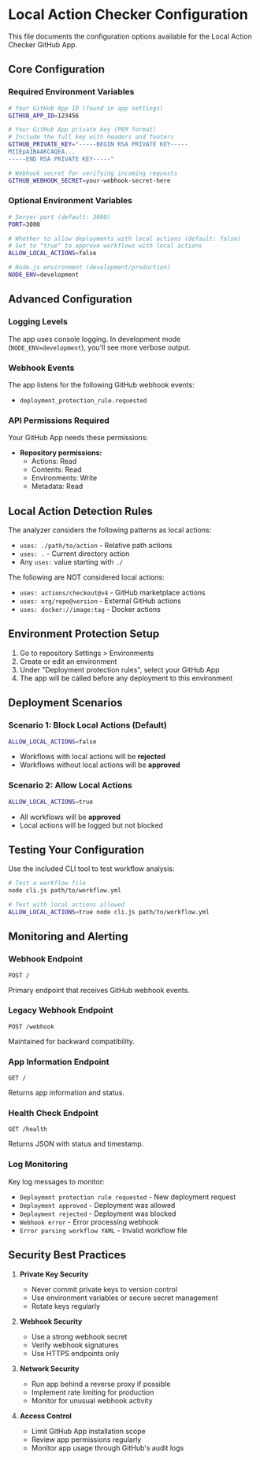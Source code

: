 # Local Action Checker Configuration

This file documents the configuration options available for the Local Action Checker GitHub App.

## Core Configuration

### Required Environment Variables

```bash
# Your GitHub App ID (found in app settings)
GITHUB_APP_ID=123456

# Your GitHub App private key (PEM format)
# Include the full key with headers and footers
GITHUB_PRIVATE_KEY="-----BEGIN RSA PRIVATE KEY-----
MIIEpAIBAAKCAQEA...
-----END RSA PRIVATE KEY-----"

# Webhook secret for verifying incoming requests
GITHUB_WEBHOOK_SECRET=your-webhook-secret-here
```

### Optional Environment Variables

```bash
# Server port (default: 3000)
PORT=3000

# Whether to allow deployments with local actions (default: false)
# Set to "true" to approve workflows with local actions
ALLOW_LOCAL_ACTIONS=false

# Node.js environment (development/production)
NODE_ENV=development
```

## Advanced Configuration

### Logging Levels

The app uses console logging. In development mode (`NODE_ENV=development`), you'll see more verbose output.

### Webhook Events

The app listens for the following GitHub webhook events:
- `deployment_protection_rule.requested`

### API Permissions Required

Your GitHub App needs these permissions:
- **Repository permissions:**
  - Actions: Read
  - Contents: Read
  - Environments: Write
  - Metadata: Read

## Local Action Detection Rules

The analyzer considers the following patterns as local actions:
- `uses: ./path/to/action` - Relative path actions
- `uses: .` - Current directory action
- Any `uses:` value starting with `./`

The following are NOT considered local actions:
- `uses: actions/checkout@v4` - GitHub marketplace actions
- `uses: org/repo@version` - External GitHub actions
- `uses: docker://image:tag` - Docker actions

## Environment Protection Setup

1. Go to repository Settings > Environments
2. Create or edit an environment
3. Under "Deployment protection rules", select your GitHub App
4. The app will be called before any deployment to this environment

## Deployment Scenarios

### Scenario 1: Block Local Actions (Default)
```bash
ALLOW_LOCAL_ACTIONS=false
```
- Workflows with local actions will be **rejected**
- Workflows without local actions will be **approved**

### Scenario 2: Allow Local Actions
```bash
ALLOW_LOCAL_ACTIONS=true
```
- All workflows will be **approved**
- Local actions will be logged but not blocked

## Testing Your Configuration

Use the included CLI tool to test workflow analysis:

```bash
# Test a workflow file
node cli.js path/to/workflow.yml

# Test with local actions allowed
ALLOW_LOCAL_ACTIONS=true node cli.js path/to/workflow.yml
```

## Monitoring and Alerting

### Webhook Endpoint
```
POST /
```
Primary endpoint that receives GitHub webhook events.

### Legacy Webhook Endpoint
```
POST /webhook
```
Maintained for backward compatibility.

### App Information Endpoint
```
GET /
```
Returns app information and status.

### Health Check Endpoint
```
GET /health
```
Returns JSON with status and timestamp.

### Log Monitoring

Key log messages to monitor:
- `Deployment protection rule requested` - New deployment request
- `Deployment approved` - Deployment was allowed
- `Deployment rejected` - Deployment was blocked
- `Webhook error` - Error processing webhook
- `Error parsing workflow YAML` - Invalid workflow file

## Security Best Practices

1. **Private Key Security**
   - Never commit private keys to version control
   - Use environment variables or secure secret management
   - Rotate keys regularly

2. **Webhook Security**
   - Use a strong webhook secret
   - Verify webhook signatures
   - Use HTTPS endpoints only

3. **Network Security**
   - Run app behind a reverse proxy if possible
   - Implement rate limiting for production
   - Monitor for unusual webhook activity

4. **Access Control**
   - Limit GitHub App installation scope
   - Review app permissions regularly
   - Monitor app usage through GitHub's audit logs
